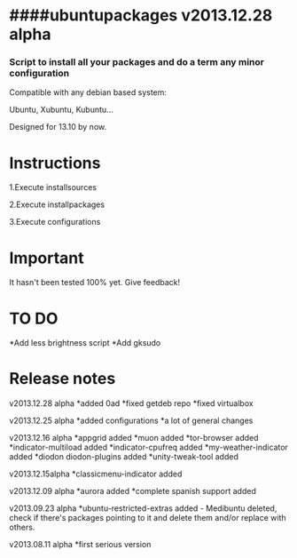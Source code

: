 ####ubuntupackages v2013.12.28 alpha
=============================================  
### Script to install all your packages and do a term any minor configuration

Compatible with any debian based system:

Ubuntu, Xubuntu, Kubuntu...

Designed for 13.10 by now.

Instructions
=============================================

1.Execute installsources

2.Execute installpackages

3.Execute configurations

Important
=============================================
It hasn't been tested 100% yet. Give feedback!

TO DO
=============================================
*Add less brightness script
*Add gksudo

Release notes
=============================================
v2013.12.28 alpha
*added 0ad
*fixed getdeb repo
*fixed virtualbox

v2013.12.25 alpha
*added configurations
*a lot of general changes

v2013.12.16 alpha
*appgrid added
*muon added
*tor-browser added
*indicator-multiload added
*indicator-cpufreq added
*my-weather-indicator added
*diodon diodon-plugins added
*unity-tweak-tool added

v2013.12.15alpha
*classicmenu-indicator added

v2013.12.09 alpha
*aurora added
*complete spanish support added

v2013.09.23 alpha
*ubuntu-restricted-extras added - Medibuntu deleted, check if there's packages pointing to it and delete them and/or replace with others.

v2013.08.11 alpha
*first serious version
